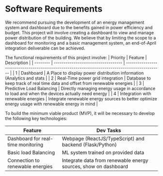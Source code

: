 # Software Requirements

We recommend pursuing the development of an energy management system and dashboard due to the benefits gained in power efficiency and budget. This project will involve creating a dashboard to view and manage power distribution of the building. We believe that by limiting the scope to a dashboard for monitoring and a basic management system, an end-of-April integration deliverable can be achieved.

The functional requirements of this project involve:
| Priority | Feature                             | Description                                                                                      |
| -------- | ----------------------------------- | ------------------------------------------------------------------------------------------------ |
| 1        | Dashboard                           | A Place to display power distribution information (Analytics and stats                           |
| 2        | Real-Time power grid integration    | Database to keep track of real time data and offset from renewable energies                      |
| 3        | Predictive Load Balancing           | Directly managing energy usage in accordance to load and when the devices actually need energy   |
| 4        | Integration with renewable energies | Integrate renewable energy sources to better optimize energy usage with renewable energy in mind |

To build the minimum viable product (MVP), it will be necessary to develop the following key technologies:

| Feature                            | Dev Tasks                                                       |
| ---------------------------------- | --------------------------------------------------------------- |
| Dashboard for real-time monitoring | Webpage (ReactJS/TypeScript) and backend (Flask/Python)         |
| Basic load Balancing               | ML system trained on provided data                              |
| Connection to renewable energies   | Integrate data from renewable energy sources, show on dashboard |

